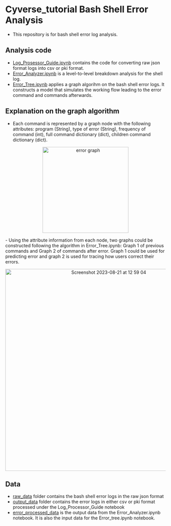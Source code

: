 # Cyverse_tutorial Bash Shell Error Analysis

- This repository is for bash shell error log analysis.
## Analysis code
- [Log_Prosessor_Guide.ipynb](https://github.com/GuningShen/cyverse_tutorial/blob/main/Log_Processor_Guide.ipynb) contains the code for converting raw json format logs into csv or pki format. 
- [Error_Analyzer.ipynb](https://github.com/GuningShen/cyverse_tutorial/blob/main/Error_Analyzer.ipynb) is a level-to-level breakdown analysis for the shell log. 
- [Error_Tree.ipynb](https://github.com/GuningShen/cyverse_tutorial/blob/main/Error_Tree.ipynb) applies a graph algorihm on the bash shell error logs. It constructs a model that simulates the working flow leading to the error command and commands afterwards.

## Explanation on the graph algorithm
- Each command is represented by a graph node with the following attributes: program (String), type of error (String), frequency of command (int), full command dictionary (dict), children command dictionary (dict).
<p align="center">
  <img src="https://github.com/GuningShen/cyverse_error_analysis/assets/77816197/946d1f4f-7c17-48aa-aa10-65cbff4dcb1a" alt="error graph" width="270"/>
</p>
- Using the attribute information from each node, two graphs could be constructed following the algorithm in Error_Tree.ipynb: Graph 1 of previous commands and Graph 2 of commands after error. Graph 1 could be used for predicting error and graph 2 is used for tracing how users correct their errors.
<p align="center">
  <img width="634" alt="Screenshot 2023-08-21 at 12 59 04" src="https://github.com/GuningShen/cyverse_error_analysis/assets/77816197/48f2c937-74d3-4201-9ddc-f3c346d2c001">
</p>

## Data
- [raw_data](https://github.com/GuningShen/cyverse_tutorial/tree/main/raw_data) folder contains the bash shell error logs in the raw json format
- [output_data](https://github.com/GuningShen/cyverse_tutorial/tree/main/output_data) folder contains the error logs in either csv or pki format processed under the Log_Processor_Guide notebook
- [error_processed_data](https://github.com/GuningShen/cyverse_tutorial/tree/main/error_processed_data) is the output data from the Error_Analyzer.ipynb notebook. It is also the input data for the Error_tree.ipynb notebook.
